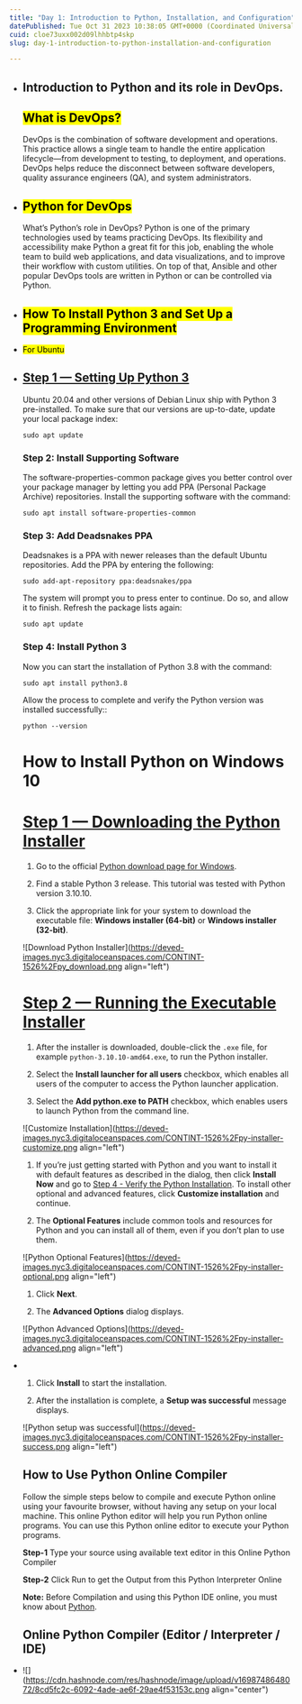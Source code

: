 ```yaml
---
title: "Day 1: Introduction to Python, Installation, and Configuration"
datePublished: Tue Oct 31 2023 10:38:05 GMT+0000 (Coordinated Universal Time)
cuid: cloe73uxx002d09lhhbtp4skp
slug: day-1-introduction-to-python-installation-and-configuration

---
```


* ## Introduction to Python and its role in DevOps.
    
    ## **<mark>What is DevOps?</mark>**
    
    DevOps is the combination of software development and operations. This practice allows a single team to handle the entire application lifecycle—from development to testing, to deployment, and operations. DevOps helps reduce the disconnect between software developers, quality assurance engineers (QA), and system administrators.
    
* ## **<mark>Python for DevOps</mark>**
    
    What’s Python’s role in DevOps? Python is one of the primary technologies used by teams practicing DevOps. Its flexibility and accessibility make Python a great fit for this job, enabling the whole team to build web applications, and data visualizations, and to improve their workflow with custom utilities. On top of that, Ansible and other popular DevOps tools are written in Python or can be controlled via Python.
    
* ## **<mark>How To Install Python 3 and Set Up a Programming Environment</mark>**
    
* <mark>For Ubuntu</mark>
    
* ## [Step 1 — Setting Up Python 3](https://www.digitalocean.com/community/tutorials/how-to-install-python-3-and-set-up-a-programming-environment-on-an-ubuntu-20-04-server#step-1-setting-up-python-3)
    
    Ubuntu 20.04 and other versions of Debian Linux ship with Python 3 pre-installed. To make sure that our versions are up-to-date, update your local package index:
    
    ```plaintext
    sudo apt update
    ```
    
    ### **Step 2: Install Supporting Software**
    
    The software-properties-common package gives you better control over your package manager by letting you add PPA (Personal Package Archive) repositories. Install the supporting software with the command:
    
    ```plaintext
    sudo apt install software-properties-common
    ```
    
    ### **Step 3: Add Deadsnakes PPA**
    
    Deadsnakes is a PPA with newer releases than the default Ubuntu repositories. Add the PPA by entering the following:
    
    ```plaintext
    sudo add-apt-repository ppa:deadsnakes/ppa
    ```
    
    The system will prompt you to press enter to continue. Do so, and allow it to finish. Refresh the package lists again:
    
    ```plaintext
    sudo apt update
    ```
    
    ### **Step 4: Install Python 3**
    
    Now you can start the installation of Python 3.8 with the command:
    
    ```plaintext
    sudo apt install python3.8
    ```
    
    Allow the process to complete and verify the Python version was installed successfully::
    
    ```plaintext
    python --version
    ```
    
    # **How to Install Python on Windows 10**
    
    # [Step 1 — Downloading the Python Installer](https://www.digitalocean.com/community/tutorials/install-python-windows-10#step-1-downloading-the-python-installer)
    
    1. Go to the official [Python download page for Windows](https://www.python.org/downloads/windows/).
        
    2. Find a stable Python 3 release. This tutorial was tested with Python version 3.10.10.
        
    3. Click the appropriate link for your system to download the executable file: **Windows installer (64-bit)** or **Windows installer (32-bit)**.
        
    
    ![Download Python Installer](https://deved-images.nyc3.digitaloceanspaces.com/CONTINT-1526%2Fpy_download.png align="left")
    
    # [Step 2 — Running the Executable Installer](https://www.digitalocean.com/community/tutorials/install-python-windows-10#step-2-running-the-executable-installer)
    
    1. After the installer is downloaded, double-click the `.exe` file, for example `python-3.10.10-amd64.exe`, to run the Python installer.
        
    2. Select the **Install launcher for all users** checkbox, which enables all users of the computer to access the Python launcher application.
        
    3. Select the **Add python.exe to PATH** checkbox, which enables users to launch Python from the command line.
        
    
    ![Customize Installation](https://deved-images.nyc3.digitaloceanspaces.com/CONTINT-1526%2Fpy-installer-customize.png align="left")
    
    1. If you’re just getting started with Python and you want to install it with default features as described in the dialog, then click **Install Now** and go to [Step 4 - Verify the Python Installation](https://www.digitalocean.com/community/tutorials/install-python-windows-10#step-4-verify-the-python-installation). To install other optional and advanced features, click **Customize installation** and continue.
        
    2. The **Optional Features** include common tools and resources for Python and you can install all of them, even if you don’t plan to use them.
        
    
    ![Python Optional Features](https://deved-images.nyc3.digitaloceanspaces.com/CONTINT-1526%2Fpy-installer-optional.png align="left")
    
    1. Click **Next**.
        
    2. The **Advanced Options** dialog displays.
        
    
    ![Python Advanced Options](https://deved-images.nyc3.digitaloceanspaces.com/CONTINT-1526%2Fpy-installer-advanced.png align="left")
    
* 1. Click **Install** to start the installation.
        
    2. After the installation is complete, a **Setup was successful** message displays.
        
    
    ![Python setup was successful](https://deved-images.nyc3.digitaloceanspaces.com/CONTINT-1526%2Fpy-installer-success.png align="left")
    
      
      
    
    ## How to Use Python Online Compiler
    
    Follow the simple steps below to compile and execute Python online using your favourite browser, without having any setup on your local machine. This online Python editor will help you run Python online programs. You can use this Python online editor to execute your Python programs.
    
    **Step-1** Type your source using available text editor in this Online Python Compiler
    
    **Step-2** Click Run to get the Output from this Python Interpreter Online
    
    **Note:** Before Compilation and using this Python IDE online, you must know about [Python](https://www.guru99.com/python-tutorials.html).
    
    ## Online Python Compiler (Editor / Interpreter / IDE)
    
* ![](https://cdn.hashnode.com/res/hashnode/image/upload/v1698748648072/8cd5fc2c-6092-4ade-ae6f-29ae4f53153c.png align="center")